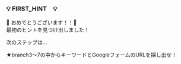 ### 💡 FIRST_HINT　💡

🎉 おめでとうございます！！🎉<br>
最初のヒントを見つけ出しました！

次のステップは...

 ★branch3～7の中からキーワードとGoogleフォームのURLを探し出せ！
